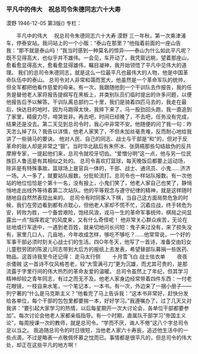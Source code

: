 ### 平凡中的伟大　祝总司令朱德同志六十大寿
漠野
1946-12-05
第3版()
专栏：

　　平凡中的伟大
  　祝总司令朱德同志六十大寿
    漠野
    三一年秋，第一次乘津浦车，停泰安站。我问站上的一个小贩：“泰山在那里？”他指着前面的一座山告我：“那不就是泰山吗！”我当时感到一种莫名的惊异——泰山为什么如此平凡呢？既不见得高大，也似乎并不雄伟。一会见，车开动了，我凭窗远眺，望着那座山，愈看愈显得高大，愈看愈显得雄伟，瞩目凝神，我开始领悟了平凡中见伟大的道理。
    我们的总司令朱德同志，就是这么一位最平凡也最伟大的人物，他是中国革命队伍中的泰山。
    总司令对人非常和蔼而宽大，他虽然是一个革命军队的统帅，但全军都把他看作慈爱的母亲。有一次，我跟随他到一个干训队去作报告，我的任务是替他老人家将报告提纲写在黑板上，并类别队员们临时提出的许多问题，以便他报告后予以解答。干训队离总部约二十里，我们是骑着四匹马去的，我走在最后，快达目的地时，因为马跑得太快，我摔下来了，马一股劲回头跑，我一直追到了家里，精疲力尽，啼哭皆非。再去吧，时间已经晚了，不去吧，任务没有完成，结果还是没去。第二天见到总司令时，我心中非常不安。他随便的问了我一句：昨天怎么掉了队？我告以详情，他老人家笑了，不但未加丝毫责难，反而耐心地给我讲了一些骑马的要诀。
    他对人民、自己的同志、战士与干部是“和”的，但对于反革命的敌人却是非常之“狠”。当时华北敌后有朱怀冰、张荫梧那些勾结敌伪的反共摩擦专家，一提起他们来，总司令就咬牙切齿。“爱憎分明”这一点，他与另一位民族巨人鲁迅是有其相似之处的。
    总司令喜欢打篮球，每天晚饭后都要上运动场，除非是有特殊事故。篮球场上是官兵一体的，干部、战士、通讯员、小鬼……济济一场。人一多了，就要站队报数，分批轮流打。总司令也一样站队报数。有一次他站的地位恰恰是个第十一名，没有报上，小鬼们笑了，他老人家自己也笑了，静悄悄地走出线外等待着第二次站队。他的平等观念与遵守纪律的精神，就是这样随时随地自自然然表现出来的。
    总司令有时同客人下棋，当自己这方面局势危急的时候，我们在旁边看到都有点耽心，但他老人家却不慌不忙，沉着应战，终于转危为安，转败为胜，一个备尝艰险，饱经风浪，戎马一生的革命军事统帅，棋局之间显露出一点“指挥若定”的风度来，又有什么奇怪呢！
    他非常关心群众疾苦，无论在驻地或行军途中，一遇到老百姓，就亲切地问长问短：鬼子来过没有，来了损失没有，家里几口人，几亩地，今年收成怎样，够吃不够吃？……他常常说，一个好的军事干部必须时刻关心战士们的生活。四○年冬天，他写了一首诗，准备交由妇女儿童慰劳团的陈波儿同志带到大后方的报纸上去发表，希望替部队募捐一些医药、物品。这首诗我至今还记得：
    走马太行侧　　    十月雪飞白
    战士怯衣单　　    夜夜杀倭贼
    这一首诗不仅风格苍老，较“大雪满弓刀”更为沉雄，而尤其可贵的，是那流露于字里行间的伟大热烈的革命友爱的温暖。
    总司令虽然上了年纪，但其学习精神却较之青年同志，有过之而无不及。他老人家身边经常带着四件东西：一付老花眼镜，一枝自来水笔，一个笔记本，一本书。有一次，外边来了一捆小册子——列宁著的“什么是马克斯主义？”他看完了马上告诉我：“这本书非常好，赶快分发给各单位，每个干部的包包里都要揣一本，好好学习。”我遵嘱办了，过了几天又对我讲：“要引起大家学习的热情，以后每星期开一次大讨论会，各单位干部都要参加”。每次讨论会他老人家都亲临指导。有一个时期，直属队干部学习“帝国主义论”，每周授课一次的教师，就是总司令。“学而不厌，诲人不倦”这八个字总司令足以当之。
    我追随总司令的时日很短，当他老人家六十寿辰，追述他生活中的一些点滴，不过是略表一点敬佩怀慕之忱而已。事情都是很平凡的，但总司令的伟大处，却正在这些平凡的地方啊！

